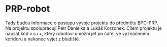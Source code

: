 # PRP-robot
Tady budou informace o postupu vývoje projektu do předmětu BPC-PRP. Na projektu spolupracují Petr Danielka a Lukáš Korzonek.
Cílem projektu je napsat kód v c++, který robotovi umožní jet po čáře, ve vyznačeném koridoru a nekonec vyjet z bludiště.
